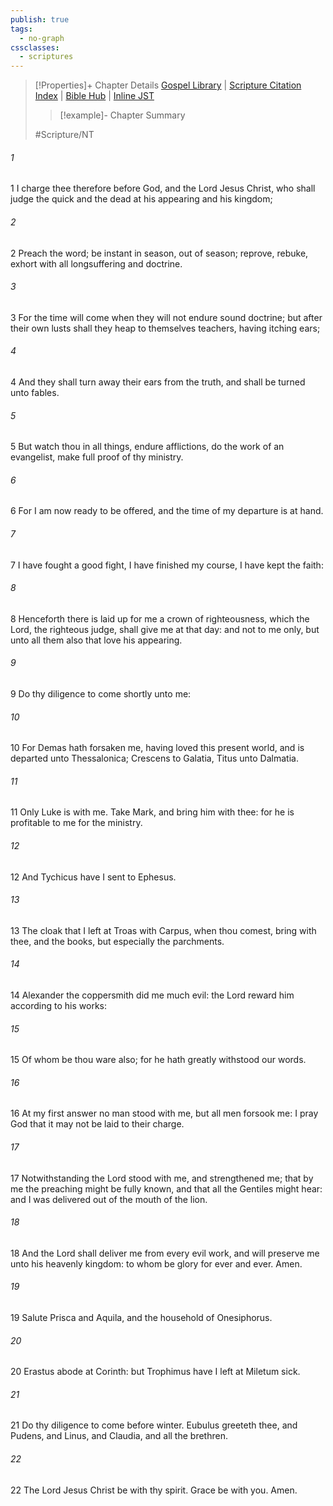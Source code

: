 ```yaml
---
publish: true
tags:
  - no-graph
cssclasses:
  - scriptures
---
```

>[!Properties]+ Chapter Details
>[Gospel Library](https://churchofjesuschrist.org/study/scriptures/nt/2-tim/4?lang=eng)    |    [Scripture Citation Index](https://scriptures.byu.edu/#09b04::c09b04)    |    [Bible Hub](https://biblehub.com/2_timothy/4.htm)    |    [Inline JST](https://scripturetoolbox.com/html/ic/2Timothy/4.html)
>>[!example]- Chapter Summary
>> 
> 
>
>#Scripture/NT
###### 1
1 I charge thee therefore before God, and the Lord Jesus Christ, who shall judge the quick and the dead at his appearing and his kingdom;
###### 2
2 Preach the word; be instant in season, out of season; reprove, rebuke, exhort with all longsuffering and doctrine.
###### 3
3 For the time will come when they will not endure sound doctrine; but after their own lusts shall they heap to themselves teachers, having itching ears;
###### 4
4 And they shall turn away their ears from the truth, and shall be turned unto fables.
###### 5
5 But watch thou in all things, endure afflictions, do the work of an evangelist, make full proof of thy ministry.
###### 6
6 For I am now ready to be offered, and the time of my departure is at hand.
###### 7
7 I have fought a good fight, I have finished my course, I have kept the faith:
###### 8
8 Henceforth there is laid up for me a crown of righteousness, which the Lord, the righteous judge, shall give me at that day: and not to me only, but unto all them also that love his appearing.
###### 9
9 Do thy diligence to come shortly unto me:
###### 10
10 For Demas hath forsaken me, having loved this present world, and is departed unto Thessalonica; Crescens to Galatia, Titus unto Dalmatia.
###### 11
11 Only Luke is with me. Take Mark, and bring him with thee: for he is profitable to me for the ministry.
###### 12
12 And Tychicus have I sent to Ephesus.
###### 13
13 The cloak that I left at Troas with Carpus, when thou comest, bring with thee, and the books, but especially the parchments.
###### 14
14 Alexander the coppersmith did me much evil: the Lord reward him according to his works:
###### 15
15 Of whom be thou ware also; for he hath greatly withstood our words.
###### 16
16 At my first answer no man stood with me, but all men forsook me: I pray God that it may not be laid to their charge.
###### 17
17 Notwithstanding the Lord stood with me, and strengthened me; that by me the preaching might be fully known, and that all the Gentiles might hear: and I was delivered out of the mouth of the lion.
###### 18
18 And the Lord shall deliver me from every evil work, and will preserve me unto his heavenly kingdom: to whom be glory for ever and ever. Amen.
###### 19
19 Salute Prisca and Aquila, and the household of Onesiphorus.
###### 20
20 Erastus abode at Corinth: but Trophimus have I left at Miletum sick.
###### 21
21 Do thy diligence to come before winter. Eubulus greeteth thee, and Pudens, and Linus, and Claudia, and all the brethren.
###### 22
22 The Lord Jesus Christ be with thy spirit. Grace be with you. Amen.
